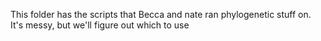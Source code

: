 This folder has the scripts that Becca and nate ran phylogenetic stuff on. It's messy, but we'll figure out which to use
